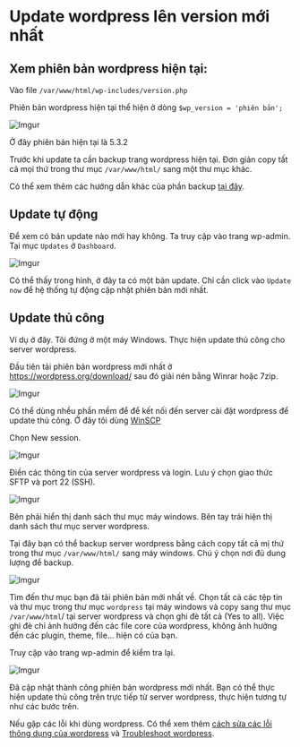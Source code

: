 # Update wordpress lên version mới nhất

## Xem phiên bản wordpress hiện tại:

Vào file `/var/www/html/wp-includes/version.php`

Phiên bản wordpress hiện tại thể hiện ở dòng `$wp_version = 'phiên bản';`

![Imgur](https://i.imgur.com/3t5wWPC.png)

Ở đây phiên bản hiện tại là 5.3.2

Trước khi update ta cần backup trang wordpress hiện tại. Đơn giản copy tất cả mọi thứ trong thư mục `/var/www/html/` sang một thư mục khác.

 Có thể xem thêm các hướng dẫn khác của phần backup [tại đây](https://wordpress.org/support/article/wordpress-backups/).

## Update tự động

Để xem có bản update nào mới hay không. Ta truy cập vào trang wp-admin. Tại mục `Updates` ở `Dashboard`. 

![Imgur](https://i.imgur.com/y48EBzL.png)

Có thể thấy trong hình, ở đây ta có một bản update. Chỉ cần click vào `Update now` để hệ thống tự động cập nhật phiên bản mới nhất. 

## Update thủ công

Ví dụ ở đây. Tôi đứng ở một máy Windows. Thực hiện update thủ công cho server wordpress.

Đầu tiên tải phiên bản wordpress mới nhất ở https://wordpress.org/download/ sau đó giải nén bằng Winrar hoặc 7zip.

![Imgur](https://i.imgur.com/VDOhzf4.png)

Có thể dùng nhều phần mềm để để kết nối đến server cài đặt wordpress để update thủ công. Ở đây tôi dùng [WinSCP](https://winscp.net/eng/download.php)

Chọn New session.

![Imgur](https://i.imgur.com/NbGkvu7.png)

Điền các thông tin của server wordpress và login. Lưu ý chọn giao thức SFTP và port 22 (SSH).

![Imgur](https://i.imgur.com/aJuoKnX.png)

Bên phải hiển thị danh sách thư mục máy windows. Bên tay trái hiện thị danh sách thư mục server wordpress. 

Tại đây bạn có thể backup server wordpress bằng cách copy tất cả mị thứ trong thư mục `/var/www/html/` sang máy windows. Chú ý chọn nơi đủ dung lượng để backup.

![Imgur](https://i.imgur.com/hzG79al.png)

Tìm đến thư mục bạn đã tải phiên bản mới nhất về. Chọn tất cả các tệp tin và thư mục trong thư mục `wordpress` tại máy windows và copy sang thư mục `/var/www/html`/ tại server wordpress và chọn ghi đè tất cả (Yes to all). Việc ghi đè chỉ ảnh hưởng đến các file core của wordpress, không ảnh hưởng đến các plugin, theme, file... hiện có của bạn.

Truy cập vào trang wp-admin để kiểm tra lại.

![Imgur](https://i.imgur.com/xGpcDwx.png)

Đã cập nhật thành công phiên bản wordpress mới nhất. Bạn có thể thực hiện update thủ công trên trực tiếp từ server wordpress, thực hiện tương tự như các bước trên.

Nếu gặp các lỗi khi dùng wordpress. Có thể xem thêm [cách sửa các lỗi thông dụng của wordpress](https://www.wpbeginner.com/common-wordpress-errors-and-how-to-fix-them/) và [Troubleshoot wordpress](https://www.wpbeginner.com/beginners-guide/beginners-guide-to-troubleshooting-wordpress-errors-step-by-step/).